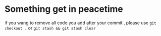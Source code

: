 # Something get in peacetime  
if you wang to remove all code you add after your commit , please use  `git checkout .` or `git stash && git stash clear` 
